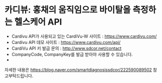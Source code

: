 # 카디뷰: 홍채의 움직임으로 바이탈을 측정하는 헬스케어 API

- Cardivu API가 사용되고 있는 CardiVu-W 사이트 : https://www.cardivu.com/
- Cardivu API 데모 사이트 : https://www.cardivu.com/api/
- CardiVu API 키 발급 문의 : http://www.sdcor.net/contact
- CompanyCode, CompanyKey를 발급 받아야 사용할 수 있습니다.
- 
자세한 내용은 https://blog.naver.com/smartdiagnosissdcor/222590089502 참고부탁드립니다.

